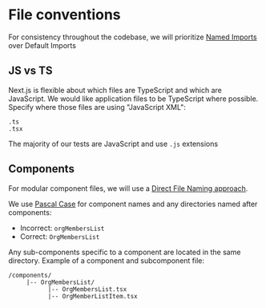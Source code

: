 # File conventions

For consistency throughout the codebase, we will prioritize [Named Imports](https://developer.mozilla.org/en-US/docs/Web/JavaScript/Reference/Statements/import#named_import) over Default Imports

## JS vs TS

Next.js is flexible about which files are TypeScript and which are JavaScript. We would like application files to be TypeScript where possible. Specify where those files are using "JavaScript XML":

```
.ts
.tsx
```

The majority of our tests are JavaScript and use `.js` extensions

## Components

For modular component files, we will use a [Direct File Naming approach](https://www.codevertiser.com/react-components-folder-structure-naming-patterns/#2-direct-file-naming-approach).

We use [Pascal Case](https://en.wiktionary.org/wiki/Pascal_case) for component names and any directories named after components:
  - Incorrect: `orgMembersList`
  - Correct: `OrgMembersList`

Any sub-components specific to a component are located in the same directory. Example of a component and subcomponent file:

```
/components/
     |-- OrgMembersList/
           |-- OrgMembersList.tsx
           |-- OrgMemberListItem.tsx
```


